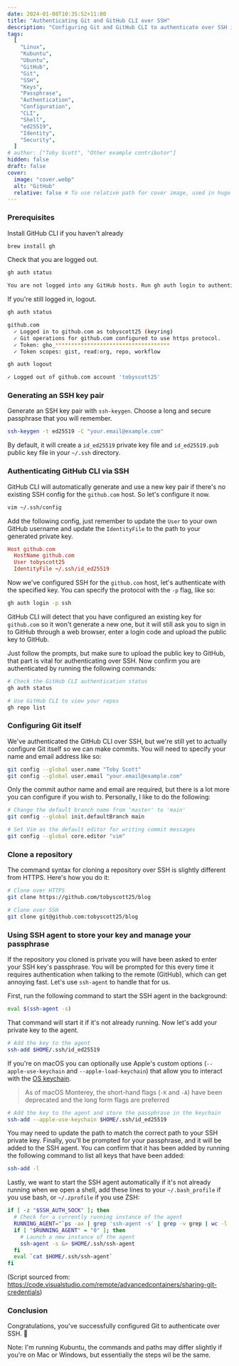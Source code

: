 ```yaml
---
date: 2024-01-08T10:35:52+11:00
title: "Authenticating Git and GitHub CLI over SSH"
description: "Configuring Git and GitHub CLI to authenticate over SSH is easy, more secure, and a great step for those wanting a deeper understanding of Git configuration and authentication."
tags:
  [
    "Linux",
    "Kubuntu",
    "Ubuntu",
    "GitHub",
    "Git",
    "SSH",
    "Keys",
    "Passphrase",
    "Authentication",
    "Configuration",
    "CLI",
    "Shell",
    "ed25519",
    "Identity",
    "Security",
  ]
# author: ["Toby Scott", "Other example contributor"]
hidden: false
draft: false
cover:
  image: "cover.webp"
  alt: "GitHub"
  relative: false # To use relative path for cover image, used in hugo Page-bundles
---
```


### Prerequisites

Install GitHub CLI if you haven't already

```bash
brew install gh
```

Check that you are logged out.

```bash
gh auth status

You are not logged into any GitHub hosts. Run gh auth login to authenticate.
```

If you're still logged in, logout.

```bash
gh auth status

github.com
  ✓ Logged in to github.com as tobyscott25 (keyring)
  ✓ Git operations for github.com configured to use https protocol.
  ✓ Token: gho_************************************
  ✓ Token scopes: gist, read:org, repo, workflow

gh auth logout

✓ Logged out of github.com account 'tobyscott25'
```

### Generating an SSH key pair

Generate an SSH key pair with `ssh-keygen`. Choose a long and secure passphrase that you will remember.

```bash
ssh-keygen -t ed25519 -C "your.email@example.com"
```

By default, it will create a `id_ed25519` private key file and `id_ed25519.pub` public key file in your `~/.ssh` directory.

### Authenticating GitHub CLI via SSH

GitHub CLI will automatically generate and use a new key pair if there's no existing SSH config for the `github.com` host. So let's configure it now.

```bash
vim ~/.ssh/config
```

Add the following config, just remember to update the `User` to your own GitHub username and update the `IdentityFile` to the path to your generated private key.

```conf
Host github.com
  HostName github.com
  User tobyscott25
  IdentityFile ~/.ssh/id_ed25519
```

Now we've configured SSH for the `github.com` host, let's authenticate with the specified key. You can specify the protocol with the `-p` flag, like so:

```bash
gh auth login -p ssh
```

GitHub CLI will detect that you have configured an existing key for `github.com` so it won't generate a new one, but it will still ask you to sign in to GitHub through a web browser, enter a login code and upload the public key to GitHub.

Just follow the prompts, but make sure to upload the public key to GitHub, that part is vital for authenticating over SSH. Now confirm you are authenticated by running the following commands:

```bash
# Check the GitHub CLI authentication status
gh auth status

# Use GitHub CLI to view your repos
gh repo list
```

### Configuring Git itself

We've authenticated the GitHub CLI over SSH, but we're still yet to actually configure Git itself so we can make commits. You will need to specify your name and email address like so:

```bash
git config --global user.name "Toby Scott"
git config --global user.email "your.email@example.com"
```

Only the commit author name and email are required, but there is a lot more you can configure if you wish to. Personally, I like to do the following:

```bash
# Change the default branch name from 'master' to 'main'
git config --global init.defaultBranch main

# Set Vim as the default editor for writing commit messages
git config --global core.editor "vim"
```

### Clone a repository

The command syntax for cloning a repository over SSH is slightly different from HTTPS. Here's how you do it:

```bash
# Clone over HTTPS
git clone https://github.com/tobyscott25/blog

# Clone over SSH
git clone git@github.com:tobyscott25/blog
```

### Using SSH agent to store your key and manage your passphrase

If the repository you cloned is private you will have been asked to enter your SSH key's passphrase. You will be prompted for this every time it requires authentication when talking to the remote (GitHub), which can get annoying fast. Let's use `ssh-agent` to handle that for us.

First, run the following command to start the SSH agent in the background:

```bash
eval $(ssh-agent -s)
```

That command will start it if it's not already running. Now let's add your private key to the agent.

```bash
# Add the key to the agent
ssh-add $HOME/.ssh/id_ed25519
```

If you're on macOS you can optionally use Apple's custom options (`--apple-use-keychain` and `--apple-load-keychain`) that allow you to interact with the [OS keychain](https://support.apple.com/en-gb/guide/keychain-access/kyca1083/mac).

> As of macOS Monterey, the short-hand flags (`-K` and `-A`) have been deprecated and the long form flags are preferred

```bash
# Add the key to the agent and store the passphrase in the keychain
ssh-add --apple-use-keychain $HOME/.ssh/id_ed25519
```

You may need to update the path to match the correct path to your SSH private key. Finally, you'll be prompted for your passphrase, and it will be added to the SSH agent. You can confirm that it has been added by running the following command to list all keys that have been added:

```bash
ssh-add -l
```

Lastly, we want to start the SSH agent automatically if it's not already running when we open a shell, add these lines to your `~/.bash_profile` if you use bash, or `~/.zprofile` if you use ZSH:

```sh
if [ -z "$SSH_AUTH_SOCK" ]; then
  # Check for a currently running instance of the agent
  RUNNING_AGENT="`ps -ax | grep 'ssh-agent -s' | grep -v grep | wc -l | tr -d '[:space:]'`"
  if [ "$RUNNING_AGENT" = "0" ]; then
    # Launch a new instance of the agent
    ssh-agent -s &> $HOME/.ssh/ssh-agent
  fi
  eval `cat $HOME/.ssh/ssh-agent`
fi
```

(Script sourced from: https://code.visualstudio.com/remote/advancedcontainers/sharing-git-credentials)

### Conclusion

Congratulations, you've successfully configured Git to authenticate over SSH. 🎉

Note: I'm running Kubuntu, the commands and paths may differ slightly if you're on Mac or Windows, but essentially the steps wil be the same.

